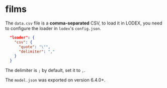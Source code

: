 # films

The `data.csv` file is a __comma-separated__ CSV, to load it in LODEX, you need to configure the loader in `lodex`'s `config.json`.

```json
  "loader": {
    "csv": {
      "quote": "\"",
      "delimiter": ","
    }
  }
```

The delimiter is `;` by default, set it to `,`.

The `model.json` was exported on version 6.4.0+.
